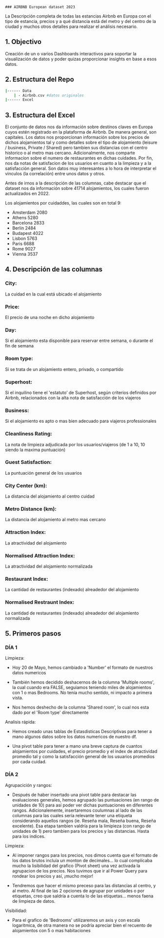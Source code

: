     ### AIRBNB European dataset 2023

La Descripción completa de todas las estancias Airbnb en Europa con el tipo de estancia, precios y a qué distancia está del metro y del centro de la ciudad y muchos otros detalles para realizar el análisis necesario.

## 1. Objectivo

Creación de un o varios Dashboards interactivos para soportar la visualización de datos y poder quizas proporcionar insights en base a esos datos.

## 2. Estructura del Repo

```bash
|------ Data
    | - Airbnb.csv #datos originales
|------ Excel
```

## 3. Estructura del Excel

El conjunto de datos nos da información sobre destinos claves en Europa cuyos estén registrado en la plataforma de Airbnb. De manera general, son capitales. Los datos nos proporcionan información sobre los precios de dichos alojamientos tal y como detalles sobre el tipo de alojamiento (leisure / business, Private / Shared) pero tambien sus distancias con el centro historico o al metro mas cercano. Adicionalmente, nos comparte informacíon sobre el numero de restaurantes en dichas cuidades. Por fin, nos da notas de satisfacion de los usuarios en cuanto a la limpieza y a la satisfacción general. Son datos muy interesantes a lo hora de interpretar el vinculos (la correlación) entre unos datos y otros.

Antes de irnos a la descripción de las columnas, cabe destacar que el dataset nos da información sobre 41714 alojamientos, los cuales fueron actualizados en 2022.

Los alojamientos por cuidaddes, las cuales son en total 9:

- Amsterdam	    2080
- Athens	    5280
- Barcelona	    2833
- Berlin	    2484
- Budapest	    4022
- Lisbon	    5763
- Paris	        6688
- Rome	        9027
- Vienna	    3537

## 4. Descripción de las columnas

### City: 
La cuidad en la cual está ubicado el alojamiento

### Price:
El precio de una noche en dicho alojamiento

### Day:
Si el alojamiento esta disponible para reservar entre semana, o durante el fin de semana

### Room type:
Si se trata de un alojamiento entero, privado, o compartido

### Superhost:
Si el inquilino tiene el 'estatuto' de Superhost, según criterios definidos por Airbnb, relacionados con la alta nota de satisfacción de los viajeros

### Business:
Si el alojamiento es apto o mas bien adecuado para viajeros professionales

### Cleanliness Rating:
La nota de limpieza adjudicada por los usuarios/viajeros (de 1 a 10, 10 siendo la maxima puntuación)

### Guest Satisfaction:
La puntuación general de los usuarios

### City Center (km):
La distancia del alojamiento al centro cuidad

###	Metro Distance (km):
La distancia del alojamiento al metro mas cercano

### Attraction Index:
La atractividad del alojamiento

###	Normalised Attraction Index:
La atractividad del alojamiento normalizada

###	Restaurant Index:
La cantidad de restaurantes (indexado) alreadedor del alojamiento

###	Normalised Restraunt Index:
La cantidad de restaurantes (indexado) alreadedor del alojamiento normalizada

## 5. Primeros pasos

### DÍA 1

Limpieza:

- Hoy 20 de Mayo, hemos cambiado a 'Number' el formato de nuestros datos numericos

- También hemos decidido deshacernos de la columna 'Multiple rooms', la cual cuando era FALSE, seguiamos teniendo miles de alojamientos con 1 o mas Bedrooms. No tenía mucho sentido, ni impacto a primera vista.

- Nos hemos deshecho de la columna 'Shared room', lo cual nos esta dado por el 'Room type' directamente

Analisis rápida:

- Hemos creado unas tablas de Estasdisticas Descriptivas para tener a mano algunos datos sobre los datos numericos de nuestro df. 

- Una pivot table para tener a mano una breve captura de cuantos alojamientos por cuidades, el precio promedio y el index de atractividad promedio tal y como la satisfacción general de los usuarios promedios por cada cuidad. 

### DÍA 2

Agrupacición y rangos:

- Después de haber insertado una pivot table para destacar las evaluaciones generales, hemos agrupado las puntuaciones (en rango de unidades de 10) para así poder ver dichas puntuaciones en diferentes rangos. Adicionalemente, insertaremos coulumnas al lado de las columnas para las cuales sería relevante tener una etiqueta considerando aquellos rangos (ie. Reseña mala, Reseña buena, Reseña excelente). Esa etapa tambien valdría para la limipìeza (con rango de unidades de 1) pero tambien para los precios y las distancias. Hasta para los indices.

Limpieza:
- Al imponer rangos para los precios, nos dimos cuenta que el formato de los datos brutos incluía un monton de decimales... lo cual complicaba mucho la lisibilidad del grafico (Pivot sheet) una vez activada la agrupacion de los precios. Nos tuvimos que ir al Power Query para rondear los precios y así, ¡mucho mejor!

- Tendremos que hacer el mismo preceso para las distancias al centro, y al metro. Al final de las 2 opciones de agrupar por unidades o por etiquetas, creo que saldría a cuenta lo de las etiquetas... menos faena de limpieza de datos.

Visibilidad:
- Para el grafico de 'Bedrooms' utilizaremos un axis y con escala logaritmica, de otra manera no se podría apreciar bien el recuento de alojamientos con 5 o mas habitaciones